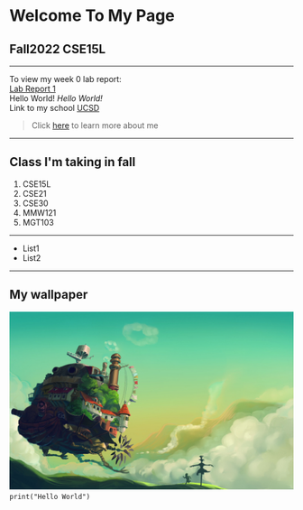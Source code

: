 # **Welcome To My Page**

## Fall2022 CSE15L

---

To view my week 0 lab report:\
[Lab Report 1](lab-report-1-week-0.md)\
Hello World!
_Hello World!_\
Link to my school
[UCSD](https://ucsd.edu/)

> Click [here](hello.md) to learn more about me

---

## **Class I'm taking in fall**

1. CSE15L
2. CSE21
3. CSE30
4. MMW121
5. MGT103

---

- List1
- List2

---

## **My wallpaper**

![image](wallpaperflare.com_wallpaper.jpg)
`print("Hello World")`
